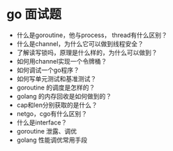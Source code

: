 # go 面试题

- 什么是goroutine，他与process， thread有什么区别？
- 什么是channel，为什么它可以做到线程安全？
- 了解读写锁吗，原理是什么样的，为什么可以做到？
- 如何用channel实现一个令牌桶？
- 如何调试一个go程序？
- 如何写单元测试和基准测试？
- goroutine 的调度是怎样的？
- golang 的内存回收是如何做到的？
- cap和len分别获取的是什么？
- netgo，cgo有什么区别？
- 什么是interface？
- goroutine 泄露、调优 
- golang 性能调优常用手段
